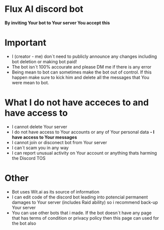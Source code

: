 # Flux AI discord bot

**By inviting Your bot to Your server You accept this**

# Important
- I (creator - me) don´t need to publicly announce any changes including bot deletion or making bot paid!
- The bot isn´t 100% accourate and please DM me if there is any error
- Being mean to bot can sometimes make the bot out of control. If this happen make sure to kick him and delete all the messages that You were mean to bot.
# What I do not have acceces to and have access to
- I cannot delete Your server
- I do not have access to Your accounts or any of Your personal data
**- I have access to Your messages**
- I cannot joín or disconect bot from Your server
- I can´t scam you in any way
- I can report unusual activity on Your account or anything thats harming the Discord TOS
# Other
- Bot uses Wit.ai as its source of information
- I can edit code of the discord bot leading into potencial permanent damages to Your server (includes Raid ability) so i recommend back-up Your server
- You can use other bots that i made. If the bot doesn´t have any page that has terms of condition or privacy policy then this page can used for the bot also

